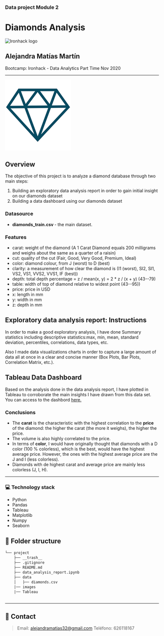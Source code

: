 ### Data project Module 2
# Diamonds Analysis 

![Ironhack logo](https://i.imgur.com/1QgrNNw.png)

## Alejandra Matías Martín

Bootcamp: Ironhack - Data Analytics Part Time Nov 2020

---

![image info](./images/diamond.png)	

## Overview

The objective of this project is to analyze a diamond database through two main steps:

1. Building an exploratory data analysis report in order to gain initial insight on our diamonds dataset
2. Building a data dashboard using our diamonds dataset 

### Datasource


- <strong>diamonds_train.csv </strong> - the main dataset.

### Features

- carat: weight of the diamond (A 1 Carat Diamond equals 200 milligrams and weighs about the same as a quarter of a raisin)
- cut: quality of the cut (Fair, Good, Very Good, Premium, Ideal)
- color: diamond colour, from J (worst) to D (best)
- clarity: a measurement of how clear the diamond is (I1 (worst), SI2, SI1, VS2, VS1, VVS2, VVS1, IF (best))
- depth: total depth percentage = z / mean(x, y) = 2 * z / (x + y) (43--79)
- table: width of top of diamond relative to widest point (43--95))
- price: price in USD
- x: length in mm
- y: width in mm
- z: depth in mm

## Exploratory data analysis report: Instructions

In order to make a good exploratory analysis, I have done Summary statistics including descriptive statistics:max, min, mean, standard deviation, percentiles, correlations, data types, etc.

Also I made data visualizations charts in order to capture a large amount of data all at once in a clear and concise manner (Box Plots, Bar Plots, Correlation Matrix, etc.).


## Tableau Data Dashboard

Based on the analysis done in the data analysis report, I have plotted in Tableau to corroborate the main insights I have drawn from this data set.
 You can access to the dashbord [here.](https://public.tableau.com/profile/alejandra.mat.as.mart.n#!/vizhome/Diamondsdashboard/DiamondsDashboard?publish=yes)

### Conclusions

- The <strong>carat</strong> is the characteristic with the highest correlation to the <strong>price</strong> of the diamond: the higher the carat (the more it weighs), the higher the price.
- The volume is also highly correlated to the price.
- In terms of <strong>color</strong>, I would have originally thought that diamonds with a D color (100 % colorless), which is the best, would have the highest average price. However, the ones with the highest average price are the J and I (less colorless).
- Diamonds with de highest carat and average price are mainly less colorless (J, I, H).
	

___
### :computer: **Technology stack**
- Python
- Pandas
- Tableau
- Matplotlib
- Numpy
- Seaborn


## :file_folder: Folder structure
```
└── project
    ├── __trash__
    ├── .gitignore
    ├── README.md
    ├── data_analysis_report.ipynb
    ├── data
    │   ├── diamonds.csv
    |── images
    |── Tableau
    
```
	
---

## :love_letter: Contact
> Email: <alejandramatias32@gmail.com>
> Teléfono: 626118167
